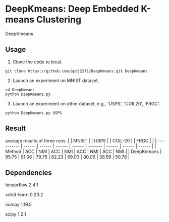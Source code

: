 # DeepKmeans: Deep Embedded K-means Clustering
DeepKmeans

## Usage

1) Clone the code to local.
```
git clone https://github.com/spdj2271/DeepKmeans.git DeepKmeans
```
2) Launch an experiment on MNIST dataset.

```
cd DeepKmeans
python DeepKmeans.py
```

3)  Launch an experiment on other dataset, e.g., 'USPS', 'COIL20', 'FRGC'.
```
python DeepKmeans.py USPS
```



## Result
average results of three runs:
|            | MNIST  |        | USPS   |        | COIL-20 |        | FRGC   |        |
| ---------- | ------ | ------ | ------ | ------ | ------- | ------ | ------ | ------ |
| Method     | ACC    | NMI    | ACC    | NMI    | ACC     | NMI    | ACC    | NMI    |
| DeepKmeans | 95.75 | 91.06 | 79.75 | 82.23 | 69.03  | 80.06 | 38.59 | 50.78 |

## Dependencies
tensorflow 2.4.1

scikit-learn 0.23.2

numpy 1.19.5

scipy 1.2.1

